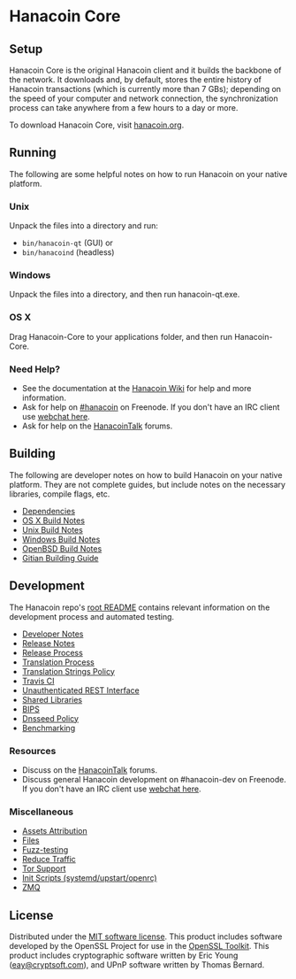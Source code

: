 Hanacoin Core
=============

Setup
---------------------
Hanacoin Core is the original Hanacoin client and it builds the backbone of the network. It downloads and, by default, stores the entire history of Hanacoin transactions (which is currently more than 7 GBs); depending on the speed of your computer and network connection, the synchronization process can take anywhere from a few hours to a day or more.

To download Hanacoin Core, visit [hanacoin.org](https://hanacoin.org).

Running
---------------------
The following are some helpful notes on how to run Hanacoin on your native platform.

### Unix

Unpack the files into a directory and run:

- `bin/hanacoin-qt` (GUI) or
- `bin/hanacoind` (headless)

### Windows

Unpack the files into a directory, and then run hanacoin-qt.exe.

### OS X

Drag Hanacoin-Core to your applications folder, and then run Hanacoin-Core.

### Need Help?

* See the documentation at the [Hanacoin Wiki](https://hanacoin.info/)
for help and more information.
* Ask for help on [#hanacoin](http://webchat.freenode.net?channels=hanacoin) on Freenode. If you don't have an IRC client use [webchat here](http://webchat.freenode.net?channels=hanacoin).
* Ask for help on the [HanacoinTalk](https://hanacointalk.io/) forums.

Building
---------------------
The following are developer notes on how to build Hanacoin on your native platform. They are not complete guides, but include notes on the necessary libraries, compile flags, etc.

- [Dependencies](dependencies.md)
- [OS X Build Notes](build-osx.md)
- [Unix Build Notes](build-unix.md)
- [Windows Build Notes](build-windows.md)
- [OpenBSD Build Notes](build-openbsd.md)
- [Gitian Building Guide](gitian-building.md)

Development
---------------------
The Hanacoin repo's [root README](/README.md) contains relevant information on the development process and automated testing.

- [Developer Notes](developer-notes.md)
- [Release Notes](release-notes.md)
- [Release Process](release-process.md)
- [Translation Process](translation_process.md)
- [Translation Strings Policy](translation_strings_policy.md)
- [Travis CI](travis-ci.md)
- [Unauthenticated REST Interface](REST-interface.md)
- [Shared Libraries](shared-libraries.md)
- [BIPS](bips.md)
- [Dnsseed Policy](dnsseed-policy.md)
- [Benchmarking](benchmarking.md)

### Resources
* Discuss on the [HanacoinTalk](https://hanacointalk.io/) forums.
* Discuss general Hanacoin development on #hanacoin-dev on Freenode. If you don't have an IRC client use [webchat here](http://webchat.freenode.net/?channels=hanacoin-dev).

### Miscellaneous
- [Assets Attribution](assets-attribution.md)
- [Files](files.md)
- [Fuzz-testing](fuzzing.md)
- [Reduce Traffic](reduce-traffic.md)
- [Tor Support](tor.md)
- [Init Scripts (systemd/upstart/openrc)](init.md)
- [ZMQ](zmq.md)

License
---------------------
Distributed under the [MIT software license](/COPYING).
This product includes software developed by the OpenSSL Project for use in the [OpenSSL Toolkit](https://www.openssl.org/). This product includes
cryptographic software written by Eric Young ([eay@cryptsoft.com](mailto:eay@cryptsoft.com)), and UPnP software written by Thomas Bernard.
